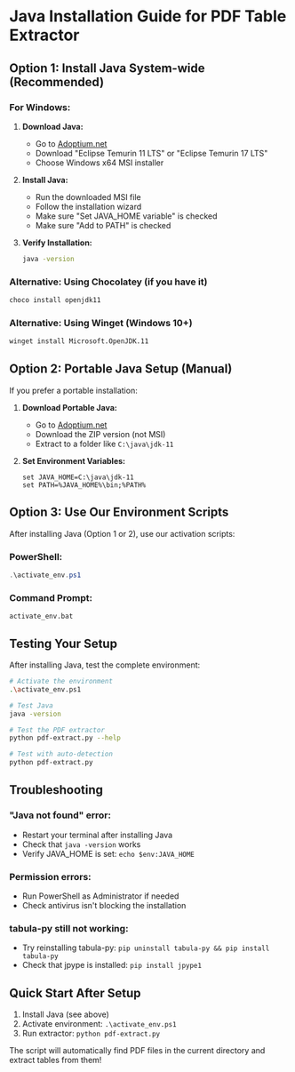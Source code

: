 # Java Installation Guide for PDF Table Extractor

## Option 1: Install Java System-wide (Recommended)

### For Windows:

1. **Download Java:**
   - Go to [Adoptium.net](https://adoptium.net/temurin/releases/)
   - Download "Eclipse Temurin 11 LTS" or "Eclipse Temurin 17 LTS"
   - Choose Windows x64 MSI installer

2. **Install Java:**
   - Run the downloaded MSI file
   - Follow the installation wizard
   - Make sure "Set JAVA_HOME variable" is checked
   - Make sure "Add to PATH" is checked

3. **Verify Installation:**
   ```bash
   java -version
   ```

### Alternative: Using Chocolatey (if you have it)
```bash
choco install openjdk11
```

### Alternative: Using Winget (Windows 10+)
```bash
winget install Microsoft.OpenJDK.11
```

## Option 2: Portable Java Setup (Manual)

If you prefer a portable installation:

1. **Download Portable Java:**
   - Go to [Adoptium.net](https://adoptium.net/temurin/releases/)
   - Download the ZIP version (not MSI)
   - Extract to a folder like `C:\java\jdk-11`

2. **Set Environment Variables:**
   ```batch
   set JAVA_HOME=C:\java\jdk-11
   set PATH=%JAVA_HOME%\bin;%PATH%
   ```

## Option 3: Use Our Environment Scripts

After installing Java (Option 1 or 2), use our activation scripts:

### PowerShell:
```powershell
.\activate_env.ps1
```

### Command Prompt:
```batch
activate_env.bat
```

## Testing Your Setup

After installing Java, test the complete environment:

```bash
# Activate the environment
.\activate_env.ps1

# Test Java
java -version

# Test the PDF extractor
python pdf-extract.py --help

# Test with auto-detection
python pdf-extract.py
```

## Troubleshooting

### "Java not found" error:
- Restart your terminal after installing Java
- Check that `java -version` works
- Verify JAVA_HOME is set: `echo $env:JAVA_HOME`

### Permission errors:
- Run PowerShell as Administrator if needed
- Check antivirus isn't blocking the installation

### tabula-py still not working:
- Try reinstalling tabula-py: `pip uninstall tabula-py && pip install tabula-py`
- Check that jpype is installed: `pip install jpype1`

## Quick Start After Setup

1. Install Java (see above)
2. Activate environment: `.\activate_env.ps1`  
3. Run extractor: `python pdf-extract.py`

The script will automatically find PDF files in the current directory and extract tables from them!